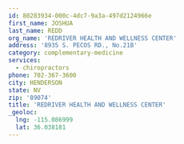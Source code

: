 ```yaml
---
id: 80283934-000c-4dc7-9a3a-497d2124966e
first_name: JOSHUA
last_name: REDD
org_name: 'REDRIVER HEALTH AND WELLNESS CENTER'
address: '8935 S. PECOS RD., No.21B'
category: complementary-medicine
services:
  - chiropractors
phone: 702-367-3600
city: HENDERSON
state: NV
zip: '89074'
title: 'REDRIVER HEALTH AND WELLNESS CENTER'
_geoloc:
  lng: -115.086999
  lat: 36.038181
---
```

